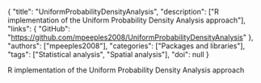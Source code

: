 {
  "title": "UniformProbabilityDensityAnalysis",
  "description": ["R implementation of the Uniform Probability Density Analysis approach"],
  "links": {
    "GitHub": "https://github.com/mpeeples2008/UniformProbabilityDensityAnalysis"
  },
  "authors": ["mpeeples2008"],
  "categories": ["Packages and libraries"],
  "tags": ["Statistical analysis", "Spatial analysis"],
  "doi": null
}

<!-- Generated by csv2md.R – do not edit by hand -->

R implementation of the Uniform Probability Density Analysis approach